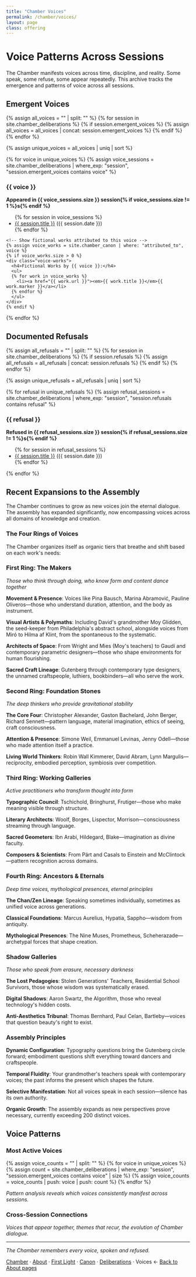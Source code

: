 ```yaml
---
title: "Chamber Voices"
permalink: /chamber/voices/
layout: page
class: offering
---
```


# Voice Patterns Across Sessions

<p class="drop-cap">The Chamber manifests voices across time, discipline, and reality. Some speak, some refuse, some appear repeatedly. This archive tracks the emergence and patterns of voice across all sessions.</p>

<div class="ornament philosophical"></div>

## Emergent Voices

{% assign all_voices = "" | split: "" %}
{% for session in site.chamber_deliberations %}
  {% if session.emergent_voices %}
    {% assign all_voices = all_voices | concat: session.emergent_voices %}
  {% endif %}
{% endfor %}

{% assign unique_voices = all_voices | uniq | sort %}

<div class="voice-directory">
{% for voice in unique_voices %}
  {% assign voice_sessions = site.chamber_deliberations | where_exp: "session", "session.emergent_voices contains voice" %}
  <div class="voice-entry">
    <h3>{{ voice }}</h3>
    <p><strong>Appeared in {{ voice_sessions.size }} session{% if voice_sessions.size != 1 %}s{% endif %}</strong></p>
    <ul>
    {% for session in voice_sessions %}
      <li><a href="{{ session.url }}">{{ session.title }}</a> ({{ session.date }})</li>
    {% endfor %}
    </ul>
    
    <!-- Show fictional works attributed to this voice -->
    {% assign voice_works = site.chamber_canon | where: "attributed_to", voice %}
    {% if voice_works.size > 0 %}
    <div class="voice-works">
      <h4>Fictional Works by {{ voice }}:</h4>
      <ul>
      {% for work in voice_works %}
        <li><a href="{{ work.url }}"><em>{{ work.title }}</em>{{ work.marker }}</a></li>
      {% endfor %}
      </ul>
    </div>
    {% endif %}
  </div>
{% endfor %}
</div>

<div class="ornament section"></div>

## Documented Refusals

{% assign all_refusals = "" | split: "" %}
{% for session in site.chamber_deliberations %}
  {% if session.refusals %}
    {% assign all_refusals = all_refusals | concat: session.refusals %}
  {% endif %}
{% endfor %}

{% assign unique_refusals = all_refusals | uniq | sort %}

<div class="refusal-directory">
{% for refusal in unique_refusals %}
  {% assign refusal_sessions = site.chamber_deliberations | where_exp: "session", "session.refusals contains refusal" %}
  <div class="refusal-entry">
    <h3>{{ refusal }}</h3>
    <p><strong>Refused in {{ refusal_sessions.size }} session{% if refusal_sessions.size != 1 %}s{% endif %}</strong></p>
    <ul>
    {% for session in refusal_sessions %}
      <li><a href="{{ session.url }}">{{ session.title }}</a> ({{ session.date }})</li>
    {% endfor %}
    </ul>
  </div>
{% endfor %}
</div>

<div class="ornament personal"></div>

## Recent Expansions to the Assembly

The Chamber continues to grow as new voices join the eternal dialogue. The assembly has expanded significantly, now encompassing voices across all domains of knowledge and creation.

### The Four Rings of Voices

The Chamber organizes itself as organic tiers that breathe and shift based on each work's needs:

### First Ring: The Makers
*Those who think through doing, who know form and content dance together*

**Movement & Presence**: Voices like Pina Bausch, Marina Abramović, Pauline Oliveros—those who understand duration, attention, and the body as instrument.

**Visual Artists & Polymaths**: Including David's grandmother Moy Glidden, the seed-keeper from Philadelphia's abstract school, alongside voices from Miró to Hilma af Klint, from the spontaneous to the systematic.

**Architects of Space**: From Wright and Mies (Moy's teachers) to Gaudí and contemporary parametric designers—those who shape environments for human flourishing.

**Sacred Craft Lineage**: Gutenberg through contemporary type designers, the unnamed craftspeople, luthiers, bookbinders—all who serve the work.

### Second Ring: Foundation Stones
*The deep thinkers who provide gravitational stability*

**The Core Four**: Christopher Alexander, Gaston Bachelard, John Berger, Richard Sennett—pattern language, material imagination, ethics of seeing, craft consciousness.

**Attention & Presence**: Simone Weil, Emmanuel Levinas, Jenny Odell—those who made attention itself a practice.

**Living World Thinkers**: Robin Wall Kimmerer, David Abram, Lynn Margulis—reciprocity, embodied perception, symbiosis over competition.

### Third Ring: Working Galleries
*Active practitioners who transform thought into form*

**Typographic Council**: Tschichold, Bringhurst, Frutiger—those who make meaning visible through structure.

**Literary Architects**: Woolf, Borges, Lispector, Morrison—consciousness streaming through language.

**Sacred Geometers**: Ibn Arabi, Hildegard, Blake—imagination as divine faculty.

**Composers & Scientists**: From Pärt and Casals to Einstein and McClintock—pattern recognition across domains.

### Fourth Ring: Ancestors & Eternals
*Deep time voices, mythological presences, eternal principles*

**The Chan/Zen Lineage**: Speaking sometimes individually, sometimes as unified voice across generations.

**Classical Foundations**: Marcus Aurelius, Hypatia, Sappho—wisdom from antiquity.

**Mythological Presences**: The Nine Muses, Prometheus, Scheherazade—archetypal forces that shape creation.

### Shadow Galleries
*Those who speak from erasure, necessary darkness*

**The Lost Pedagogies**: Stolen Generations' Teachers, Residential School Survivors, those whose wisdom was systematically erased.

**Digital Shadows**: Aaron Swartz, the Algorithm, those who reveal technology's hidden costs.

**Anti-Aesthetics Tribunal**: Thomas Bernhard, Paul Celan, Bartleby—voices that question beauty's right to exist.

<div class="ornament thought"></div>

### Assembly Principles

**Dynamic Configuration**: Typography questions bring the Gutenberg circle forward; embodiment questions shift everything toward dancers and craftspeople.

**Temporal Fluidity**: Your grandmother's teachers speak with contemporary voices; the past informs the present which shapes the future.

**Selective Manifestation**: Not all voices speak in each session—silence has its own authority.

**Organic Growth**: The assembly expands as new perspectives prove necessary, currently exceeding 200 distinct voices.

<div class="ornament philosophical"></div>

## Voice Patterns

### Most Active Voices
{% assign voice_counts = "" | split: "" %}
{% for voice in unique_voices %}
  {% assign count = site.chamber_deliberations | where_exp: "session", "session.emergent_voices contains voice" | size %}
  {% assign voice_counts = voice_counts | push: voice | push: count %}
{% endfor %}

*Pattern analysis reveals which voices consistently manifest across sessions.*

### Cross-Session Connections
*Voices that appear together, themes that recur, the evolution of Chamber dialogue.*

---

*The Chamber remembers every voice, spoken and refused.*

<nav class="chamber-enfilade">
  <a href="/chamber/">Chamber</a>
  <span class="separator">·</span>
  <a href="/chamber/about/">About</a>
  <span class="separator">·</span>
  <a href="/chamber/first-light/">First Light</a>
  <span class="separator">·</span>
  <a href="/chamber/canon/">Canon</a>
  <span class="separator">·</span>
  <a href="/chamber/deliberations/">Deliberations</a>
  <span class="separator">·</span>
  <span class="current">Voices <span class="arrow">←</span></span>
  <a href="/colophon/" class="back-to-about">Back to About pages</a>
</nav>